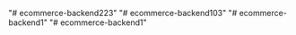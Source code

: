 "# ecommerce-backend223" 
"# ecommerce-backend103" 
"# ecommerce-backend1" 
"# ecommerce-backend1" 
